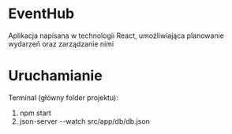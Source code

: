 # EventHub

Aplikacja napisana w technologii React, umożliwiająca planowanie wydarzeń oraz zarządzanie nimi

# Uruchamianie 

Terminal (główny folder projektu):

1. npm start
2. json-server --watch src/app/db/db.json

<!-- 
Punktacja elementów technicznych (15pkt):
+ własna walidacja danych wprowadzanych przez użytkownika ( w każdym przypadku wprowadzania danych, co najmniej 5 różnych przypadków danych) - 2pkt, 
+ użycie TypeScript, ew. obowiązkowa weryfikacja typu danych (PropTypes) przekazywanych do wszystkich komponentów (nie stosujemy typu 'any') - 2pkt
+ wykorzystanie komponentów prezentacyjnych (co najmniej 2 przypadki) - 1pkt,
+ dwukierunkowa komunikacja pomiędzy komponentami - 1pkt,
2 co najmniej 4 komponenty reużywalne (komponenty, które mogą być użyte bez zmian w kodzie komponentu w innym miejscu projektu) - 2pkt
+ modyfikacja danych odbywa się tylko w jednym komponencie - 1pkt
+ operacje modyfikacji danych za pomocą 4 rodzajów żądań http - 2pkt
+ żądania do serwera są zapisane w jednym oddzielnym pliku (serwis) - 1pkt
+ routing (ścieżki 'routes', w tym jedna z parametrem) - 1pkt
+ wykorzystanie dwóch zmiennych właściwości routingu (np. navigate, params) - 1pkt
+ brak błędów/ostrzeżeń w konsoli przegladarki - 1pkt

sprawdzić dostępność
 -->
